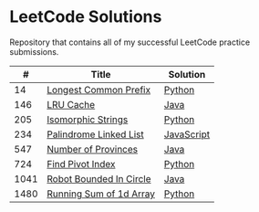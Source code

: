 # LeetCode Solutions

Repository that contains all of my successful LeetCode practice submissions.

| # | Title | Solution |
| --- | --- | --- |
|14|[Longest Common Prefix](https://leetcode.com/problems/longest-common-prefix/)|[Python](LeetCode-Solutions\blob\main\Python\14-Longest-Common-Prefix.py)|
|146|[LRU Cache](https://leetcode.com/problems/lru-cache/)|[Java](Java\146-LRU-Cache.java)|
|205|[Isomorphic Strings](https://leetcode.com/problems/isomorphic-strings/)|[Python](Python\205-Isomorphic-Strings.py)|
|234|[Palindrome Linked List](https://leetcode.com/problems/palindrome-linked-list/)|[JavaScript](JavaScript\234-Palindrome-Linked-List.js)|
|547|[Number of Provinces](https://leetcode.com/problems/number-of-provinces/)|[Java](Java\547-Number-of-Provinces.java)|
|724|[Find Pivot Index](https://leetcode.com/problems/find-pivot-index/)|[Python](Python\724-Find-Pivot-Index.py)|
|1041|[Robot Bounded In Circle](https://leetcode.com/problems/robot-bounded-in-circle/)|[Java](Java\1041-Robots-Bounded-in-Circle.java)|
|1480|[Running Sum of 1d Array](https://leetcode.com/problems/running-sum-of-1d-array/)|[Python](Python\1480-Running-Sum-of-1d-Array.py)|